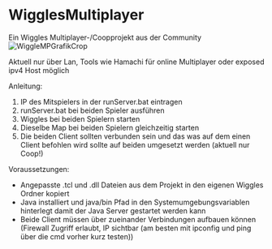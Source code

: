 # WigglesMultiplayer
Ein Wiggles Multiplayer-/Coopprojekt aus der Community
![WiggleMPGrafikCrop](https://github.com/itsme12345678910/WigglesMultiplayer/assets/119706537/65400d10-09e0-4ea3-b1c2-4263a7a56ebf)


Aktuell nur über Lan, Tools wie Hamachi für online Multiplayer oder exposed ipv4 Host möglich

Anleitung:
  1. IP des Mitspielers in der runServer.bat eintragen
  2. runServer.bat bei beiden Spieler ausführen
  3. Wiggles bei beiden Spielern starten
  4. Dieselbe Map bei beiden Spielern gleichzeitig starten
  5. Die beiden Client sollten verbunden sein und das was auf dem einen Client befohlen wird sollte auf beiden umgesetzt werden (aktuell nur Coop!) 

Voraussetzungen:
- Angepasste .tcl und .dll Dateien aus dem Projekt in den eigenen Wiggles Ordner kopiert
- Java installiert und java/bin Pfad in den Systemumgebungsvariablen hinterlegt damit der Java Server gestartet werden kann
- Beide Client müssen über zueinander Verbindungen aufbauen können (Firewall Zugriff erlaubt, IP sichtbar (am besten mit ipconfig und ping über die cmd vorher kurz testen))
